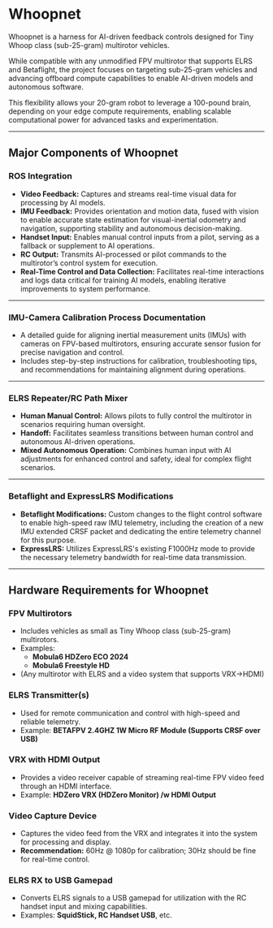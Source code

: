 # Whoopnet

Whoopnet is a harness for AI-driven feedback controls designed for Tiny Whoop class (sub-25-gram) multirotor vehicles.  

While compatible with any unmodified FPV multirotor that supports ELRS and Betaflight, the project focuses on targeting sub-25-gram vehicles and advancing offboard compute capabilities to enable AI-driven models and autonomous software.  

This flexibility allows your 20-gram robot to leverage a 100-pound brain, depending on your edge compute requirements, enabling scalable computational power for advanced tasks and experimentation.

---

## Major Components of Whoopnet

### ROS Integration
- **Video Feedback:** Captures and streams real-time visual data for processing by AI models.  
- **IMU Feedback:** Provides orientation and motion data, fused with vision to enable accurate state estimation for visual-inertial odometry and navigation, supporting stability and autonomous decision-making.  
- **Handset Input:** Enables manual control inputs from a pilot, serving as a fallback or supplement to AI operations.  
- **RC Output:** Transmits AI-processed or pilot commands to the multirotor’s control system for execution.  
- **Real-Time Control and Data Collection:** Facilitates real-time interactions and logs data critical for training AI models, enabling iterative improvements to system performance.

---

### IMU-Camera Calibration Process Documentation
- A detailed guide for aligning inertial measurement units (IMUs) with cameras on FPV-based multirotors, ensuring accurate sensor fusion for precise navigation and control.  
- Includes step-by-step instructions for calibration, troubleshooting tips, and recommendations for maintaining alignment during operations.

---

### ELRS Repeater/RC Path Mixer
- **Human Manual Control:** Allows pilots to fully control the multirotor in scenarios requiring human oversight.  
- **Handoff:** Facilitates seamless transitions between human control and autonomous AI-driven operations.  
- **Mixed Autonomous Operation:** Combines human input with AI adjustments for enhanced control and safety, ideal for complex flight scenarios.

---

### Betaflight and ExpressLRS Modifications
- **Betaflight Modifications:** Custom changes to the flight control software to enable high-speed raw IMU telemetry, including the creation of a new IMU extended CRSF packet and dedicating the entire telemetry channel for this purpose.  
- **ExpressLRS:** Utilizes ExpressLRS's existing F1000Hz mode to provide the necessary telemetry bandwidth for real-time data transmission.

---

## Hardware Requirements for Whoopnet

### FPV Multirotors
- Includes vehicles as small as Tiny Whoop class (sub-25-gram) multirotors.  
- Examples:  
  - **Mobula6 HDZero ECO 2024**  
  - **Mobula6 Freestyle HD**  
- (Any multirotor with ELRS and a video system that supports VRX->HDMI)

### ELRS Transmitter(s)
- Used for remote communication and control with high-speed and reliable telemetry.  
- Example: **BETAFPV 2.4GHZ 1W Micro RF Module (Supports CRSF over USB)**

### VRX with HDMI Output
- Provides a video receiver capable of streaming real-time FPV video feed through an HDMI interface.  
- Example: **HDZero VRX (HDZero Monitor) /w HDMI Output**

### Video Capture Device
- Captures the video feed from the VRX and integrates it into the system for processing and display.  
- **Recommendation:** 60Hz @ 1080p for calibration; 30Hz should be fine for real-time control.

### ELRS RX to USB Gamepad
- Converts ELRS signals to a USB gamepad for utilization with the RC handset input and mixing capabilities.  
- Examples: **SquidStick, RC Handset USB**, etc.

